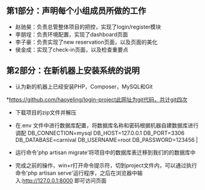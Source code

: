 ## 第1部分：声明每个小组成员所做的工作

* 赵驰昊：负责总管整体项目的把控，实现了login/register模块
* 李朋埕：负责环境配置，实现了dashboard页面
* 李子豪：负责实现了new reservation页面，以及页面的美化
* 侯金成：实现了check-in页面，以及检查重要点

## 第2部分：在新机器上安装系统的说明

*  认为新的机器上已经安装PHP，Composer，MySQL和Git

*https://github.com/haoyeling/login-project此网址为git代码，共计git四次

*  下载项目的zip文件并解压

* 在.env 文件中进行数据库配置，将数据库名称和密码根据机器自建数据库进行调配
   DB_CONNECTION=mysql
   DB_HOST=127.0.0.1
   DB_PORT=3306
   DB_DATABASE=carnival
   DB_USERNAME=root
   DB_PASSWORD=123456 |


*  运行命令'php artisan migrate'将项目中的数据库表迁移到我们的的数据库中

*  完成之前的操作，win+r打开命令提示符，切到project文件内，可以通过执行命令'php artisan serve'运行程序，之后在浏览器中输入:http://127.0.0.1:8000 即可访问页面